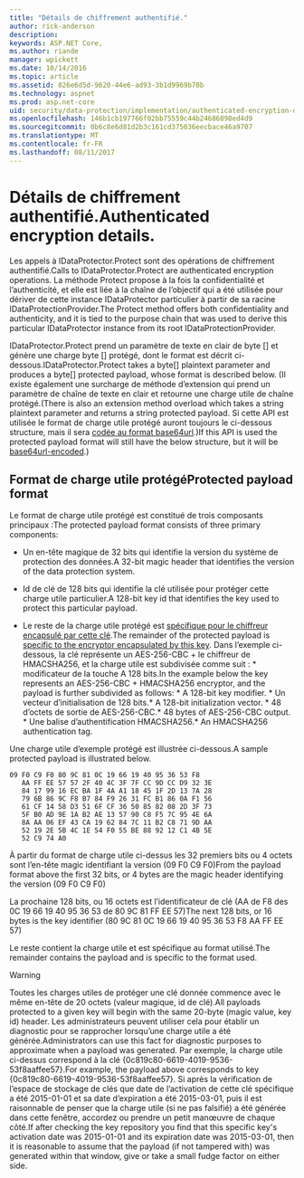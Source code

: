 ```yaml
---
title: "Détails de chiffrement authentifié."
author: rick-anderson
description: 
keywords: ASP.NET Core,
ms.author: riande
manager: wpickett
ms.date: 10/14/2016
ms.topic: article
ms.assetid: 826e6d5d-9620-44e6-ad93-3b1d9969b70b
ms.technology: aspnet
ms.prod: asp.net-core
uid: security/data-protection/implementation/authenticated-encryption-details
ms.openlocfilehash: 146b1cb197766f02bb75559c44b24686898ed4d9
ms.sourcegitcommit: 0b6c8e6d81d2b3c161cd375036eecbace46a9707
ms.translationtype: MT
ms.contentlocale: fr-FR
ms.lasthandoff: 08/11/2017
---
```

# <a name="authenticated-encryption-details"></a><span data-ttu-id="133fe-103">Détails de chiffrement authentifié.</span><span class="sxs-lookup"><span data-stu-id="133fe-103">Authenticated encryption details.</span></span>

<a name=data-protection-implementation-authenticated-encryption-details></a>

<span data-ttu-id="133fe-104">Les appels à IDataProtector.Protect sont des opérations de chiffrement authentifié.</span><span class="sxs-lookup"><span data-stu-id="133fe-104">Calls to IDataProtector.Protect are authenticated encryption operations.</span></span> <span data-ttu-id="133fe-105">La méthode Protect propose à la fois la confidentialité et l’authenticité, et elle est liée à la chaîne de l’objectif qui a été utilisée pour dériver de cette instance IDataProtector particulier à partir de sa racine IDataProtectionProvider.</span><span class="sxs-lookup"><span data-stu-id="133fe-105">The Protect method offers both confidentiality and authenticity, and it is tied to the purpose chain that was used to derive this particular IDataProtector instance from its root IDataProtectionProvider.</span></span>

<span data-ttu-id="133fe-106">IDataProtector.Protect prend un paramètre de texte en clair de byte [] et génère une charge byte [] protégé, dont le format est décrit ci-dessous.</span><span class="sxs-lookup"><span data-stu-id="133fe-106">IDataProtector.Protect takes a byte[] plaintext parameter and produces a byte[] protected payload, whose format is described below.</span></span> <span data-ttu-id="133fe-107">(Il existe également une surcharge de méthode d’extension qui prend un paramètre de chaîne de texte en clair et retourne une charge utile de chaîne protégé.</span><span class="sxs-lookup"><span data-stu-id="133fe-107">(There is also an extension method overload which takes a string plaintext parameter and returns a string protected payload.</span></span> <span data-ttu-id="133fe-108">Si cette API est utilisée le format de charge utile protégé auront toujours le ci-dessous structure, mais il sera [codée au format base64url](https://tools.ietf.org/html/rfc4648#section-5).)</span><span class="sxs-lookup"><span data-stu-id="133fe-108">If this API is used the protected payload format will still have the below structure, but it will be [base64url-encoded](https://tools.ietf.org/html/rfc4648#section-5).)</span></span>

## <a name="protected-payload-format"></a><span data-ttu-id="133fe-109">Format de charge utile protégé</span><span class="sxs-lookup"><span data-stu-id="133fe-109">Protected payload format</span></span>

<span data-ttu-id="133fe-110">Le format de charge utile protégé est constitué de trois composants principaux :</span><span class="sxs-lookup"><span data-stu-id="133fe-110">The protected payload format consists of three primary components:</span></span>

* <span data-ttu-id="133fe-111">Un en-tête magique de 32 bits qui identifie la version du système de protection des données.</span><span class="sxs-lookup"><span data-stu-id="133fe-111">A 32-bit magic header that identifies the version of the data protection system.</span></span>

* <span data-ttu-id="133fe-112">Id de clé de 128 bits qui identifie la clé utilisée pour protéger cette charge utile particulier.</span><span class="sxs-lookup"><span data-stu-id="133fe-112">A 128-bit key id that identifies the key used to protect this particular payload.</span></span>

* <span data-ttu-id="133fe-113">Le reste de la charge utile protégé est [spécifique pour le chiffreur encapsulé par cette clé](subkeyderivation.md#data-protection-implementation-subkey-derivation).</span><span class="sxs-lookup"><span data-stu-id="133fe-113">The remainder of the protected payload is [specific to the encryptor encapsulated by this key](subkeyderivation.md#data-protection-implementation-subkey-derivation).</span></span> <span data-ttu-id="133fe-114">Dans l’exemple ci-dessous, la clé représente un AES-256-CBC + le chiffreur de HMACSHA256, et la charge utile est subdivisée comme suit : * modificateur de la touche A 128 bits.</span><span class="sxs-lookup"><span data-stu-id="133fe-114">In the example below the key represents an AES-256-CBC + HMACSHA256 encryptor, and the payload is further subdivided as follows: * A 128-bit key modifier.</span></span> <span data-ttu-id="133fe-115">* Un vecteur d’initialisation de 128 bits.</span><span class="sxs-lookup"><span data-stu-id="133fe-115">* A 128-bit initialization vector.</span></span> <span data-ttu-id="133fe-116">* 48 d’octets de sortie de AES-256-CBC.</span><span class="sxs-lookup"><span data-stu-id="133fe-116">* 48 bytes of AES-256-CBC output.</span></span> <span data-ttu-id="133fe-117">* Une balise d’authentification HMACSHA256.</span><span class="sxs-lookup"><span data-stu-id="133fe-117">* An HMACSHA256 authentication tag.</span></span>

<span data-ttu-id="133fe-118">Une charge utile d’exemple protégé est illustrée ci-dessous.</span><span class="sxs-lookup"><span data-stu-id="133fe-118">A sample protected payload is illustrated below.</span></span>

<!-- literal_block {"xml:space": "preserve", "source": "security/data-protection/implementation/authenticated-encryption-details/_static/protectedpayload.txt", "ids": [], "linenos": true, "highlight_args": {"linenostart": 1}} -->

```
09 F0 C9 F0 80 9C 81 0C 19 66 19 40 95 36 53 F8
   AA FF EE 57 57 2F 40 4C 3F 7F CC 9D CC D9 32 3E
   84 17 99 16 EC BA 1F 4A A1 18 45 1F 2D 13 7A 28
   79 6B 86 9C F8 B7 84 F9 26 31 FC B1 86 0A F1 56
   61 CF 14 58 D3 51 6F CF 36 50 85 82 08 2D 3F 73
   5F B0 AD 9E 1A B2 AE 13 57 90 C8 F5 7C 95 4E 6A
   8A AA 06 EF 43 CA 19 62 84 7C 11 B2 C8 71 9D AA
   52 19 2E 5B 4C 1E 54 F0 55 BE 88 92 12 C1 4B 5E
   52 C9 74 A0
   ```

<span data-ttu-id="133fe-119">À partir du format de charge utile ci-dessus les 32 premiers bits ou 4 octets sont l’en-tête magic identifiant la version (09 F0 C9 F0)</span><span class="sxs-lookup"><span data-stu-id="133fe-119">From the payload format above the first 32 bits, or 4 bytes are the magic header identifying the version (09 F0 C9 F0)</span></span>

<span data-ttu-id="133fe-120">La prochaine 128 bits, ou 16 octets est l’identificateur de clé (AA de F8 des 0C 19 66 19 40 95 36 53 de 80 9C 81 FF EE 57)</span><span class="sxs-lookup"><span data-stu-id="133fe-120">The next 128 bits, or 16 bytes is the key identifier (80 9C 81 0C 19 66 19 40 95 36 53 F8 AA FF EE 57)</span></span>

<span data-ttu-id="133fe-121">Le reste contient la charge utile et est spécifique au format utilisé.</span><span class="sxs-lookup"><span data-stu-id="133fe-121">The remainder contains the payload and is specific to the format used.</span></span>

>[!WARNING]
> <span data-ttu-id="133fe-122">Toutes les charges utiles de protéger une clé donnée commence avec le même en-tête de 20 octets (valeur magique, id de clé).</span><span class="sxs-lookup"><span data-stu-id="133fe-122">All payloads protected to a given key will begin with the same 20-byte (magic value, key id) header.</span></span> <span data-ttu-id="133fe-123">Les administrateurs peuvent utiliser cela pour établir un diagnostic pour se rapprocher lorsqu’une charge utile a été générée.</span><span class="sxs-lookup"><span data-stu-id="133fe-123">Administrators can use this fact for diagnostic purposes to approximate when a payload was generated.</span></span> <span data-ttu-id="133fe-124">Par exemple, la charge utile ci-dessus correspond à la clé {0c819c80-6619-4019-9536-53f8aaffee57}.</span><span class="sxs-lookup"><span data-stu-id="133fe-124">For example, the payload above corresponds to key {0c819c80-6619-4019-9536-53f8aaffee57}.</span></span> <span data-ttu-id="133fe-125">Si après la vérification de l’espace de stockage de clés que date de l’activation de cette clé spécifique a été 2015-01-01 et sa date d’expiration a été 2015-03-01, puis il est raisonnable de penser que la charge utile (si ne pas falsifié) a été générée dans cette fenêtre, accordez ou prendre un petit manœuvre de chaque côté.</span><span class="sxs-lookup"><span data-stu-id="133fe-125">If after checking the key repository you find that this specific key's activation date was 2015-01-01 and its expiration date was 2015-03-01, then it is reasonable to assume that the payload (if not tampered with) was generated within that window, give or take a small fudge factor on either side.</span></span>
